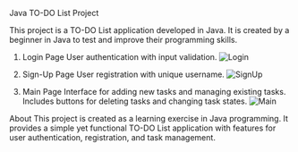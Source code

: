 Java TO-DO List Project

This project is a TO-DO List application developed in Java. It is created by a beginner in Java to test and improve their programming skills.

1. Login Page
User authentication with input validation.
  ![Login](https://github.com/HSN-HARMOUCHE/To_do_list_JAVA/assets/151852339/c7df8285-8d9c-4bea-b119-dd24e860baa0)

2. Sign-Up Page
User registration with unique username.
  ![SignUp](https://github.com/HSN-HARMOUCHE/To_do_list_JAVA/assets/151852339/4c5c5ccc-e6da-4fbc-b5c3-1ffe29f33de1)

3. Main Page
Interface for adding new tasks and managing existing tasks.
Includes buttons for deleting tasks and changing task states.
  ![Main](https://github.com/HSN-HARMOUCHE/To_do_list_JAVA/assets/151852339/8ca06d10-d03c-41f0-bb96-c3308e225ed5)

About
This project is created as a learning exercise in Java programming. 
It provides a simple yet functional TO-DO List application with features for user authentication, registration, and task management.
